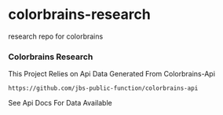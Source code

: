 # colorbrains-research
research repo for colorbrains

### Colorbrains Research
This Project Relies on Api Data Generated From Colorbrains-Api

```https://github.com/jbs-public-function/colorbrains-api```

See Api Docs For Data Available